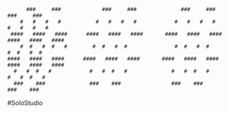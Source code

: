           ###     ###             ###     ###              ###     ###            ###     ### 
        #   #   #   #           #   #   #   #            #   #   #   #          #   #   #   # 
     ####   ####   ####      ####   ####   ####       ####   ####   ####     ####   ####   ####
        #  #   #  #   #        #  #   #  #               #  #   #  #            #  #   #  # 
    ####   ####   ####      ####   ####   ####       ####   ####   ####     ####   ####   #### 
      #   #  #   #            #   #  #   #              #   #  #   #          #   #  #   #
      ###    ###              ###    ###                ###    ###            ###    ###

#SoloStudio
